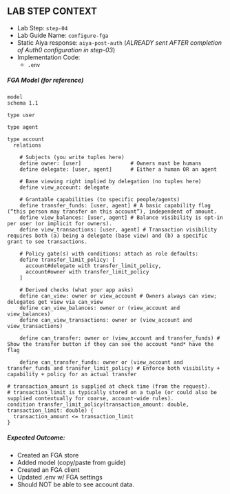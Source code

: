 ## LAB STEP CONTEXT
- Lab Step: `step-04`
- Lab Guide Name: `configure-fga`
- Static Aiya response: `aiya-post-auth` (*ALREADY sent AFTER completion of Auth0 configuration in step-03*)
- Implementation Code:
  - `.env`

##### FGA Model (for reference)
```
model
schema 1.1

type user

type agent

type account
  relations

    # Subjects (you write tuples here)
    define owner: [user]                # Owners must be humans
    define delegate: [user, agent]      # Either a human OR an agent

    # Base viewing right implied by delegation (no tuples here)
    define view_account: delegate

    # Grantable capabilities (to specific people/agents)
    define transfer_funds: [user, agent] # A basic capability flag (“this person may transfer on this account”), independent of amount.
    define view_balances: [user, agent] # Balance visibility is opt-in per user (or implicit for owners).
    define view_transactions: [user, agent] # Transaction visibility requires both (a) being a delegate (base view) and (b) a specific grant to see transactions.

    # Policy gate(s) with conditions: attach as role defaults:
    define transfer_limit_policy: [
      account#delegate with transfer_limit_policy,
      account#owner with transfer_limit_policy
    ]

    # Derived checks (what your app asks)
    define can_view: owner or view_account # Owners always can view; delegates get view via can_view
    define can_view_balances: owner or (view_account and view_balances)
    define can_view_transactions: owner or (view_account and view_transactions)

    define can_transfer: owner or (view_account and transfer_funds) # Show the transfer button if they can see the account *and* have the flag

    define can_transfer_funds: owner or (view_account and transfer_funds and transfer_limit_policy) # Enforce both visibility + capability + policy for an actual transfer

# transaction_amount is supplied at check time (from the request).
# transaction_limit is typically stored on a tuple (or could also be supplied contextually for coarse, account-wide rules).
condition transfer_limit_policy(transaction_amount: double, transaction_limit: double) {
  transaction_amount <= transaction_limit
}
```

##### Expected Outcome:
- Created an FGA store
- Added model (copy/paste from guide)
- Created an FGA client
- Updated .env w/ FGA settings
- Should NOT be able to see account data.
